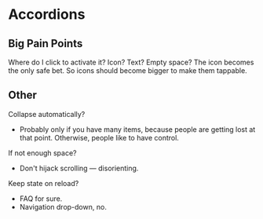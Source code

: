 # Accordions

## Big Pain Points

Where do I click to activate it? Icon? Text? Empty space?
  The icon becomes the only safe bet.
  So icons should become bigger to make them tappable.

## Other

Collapse automatically?
  - Probably only if you have many items, because people are getting lost at that point. Otherwise, people like to have control.

If not enough space?
  - Don't hijack scrolling &mdash; disorienting.

Keep state on reload?
  - FAQ for sure.
  - Navigation drop-down, no.
